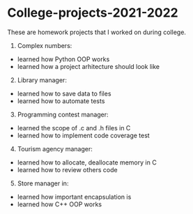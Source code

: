 # College-projects-2021-2022

These are homework projects that I worked on during college.

1. Complex numbers: 
- learned how Python OOP works
- learned how a project arhitecture should look like

2. Library manager:
- learned how to save data to files
- learned how to automate tests

3. Programming contest manager: 
- learned the scope of .c and .h files in C
- learned how to implement code coverage test

4. Tourism agency manager:
- learned how to allocate, deallocate memory in C
- learned how to review others code

5. Store manager in:
- learned how important encapsulation is 
- learned how C++ OOP works
